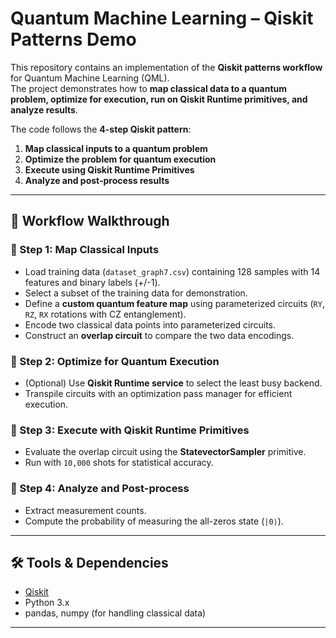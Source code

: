 # Quantum Machine Learning – Qiskit Patterns Demo

This repository contains an implementation of the **Qiskit patterns workflow** for Quantum Machine Learning (QML).  
The project demonstrates how to **map classical data to a quantum problem, optimize for execution, run on Qiskit Runtime primitives, and analyze results**.

The code follows the **4-step Qiskit pattern**:

1. **Map classical inputs to a quantum problem**  
2. **Optimize the problem for quantum execution**  
3. **Execute using Qiskit Runtime Primitives**  
4. **Analyze and post-process results**

---

## 📖 Workflow Walkthrough

### 🔹 Step 1: Map Classical Inputs
- Load training data (`dataset_graph7.csv`) containing 128 samples with 14 features and binary labels (+/-1).  
- Select a subset of the training data for demonstration.  
- Define a **custom quantum feature map** using parameterized circuits (`RY`, `RZ`, `RX` rotations with CZ entanglement).  
- Encode two classical data points into parameterized circuits.  
- Construct an **overlap circuit** to compare the two data encodings.

### 🔹 Step 2: Optimize for Quantum Execution
- (Optional) Use **Qiskit Runtime service** to select the least busy backend.  
- Transpile circuits with an optimization pass manager for efficient execution.  

### 🔹 Step 3: Execute with Qiskit Runtime Primitives
- Evaluate the overlap circuit using the **StatevectorSampler** primitive.  
- Run with `10,000` shots for statistical accuracy.  

### 🔹 Step 4: Analyze and Post-process
- Extract measurement counts.  
- Compute the probability of measuring the all-zeros state (`|0⟩`).  

---

## 🛠️ Tools & Dependencies

- [Qiskit](https://qiskit.org/)  
- Python 3.x  
- pandas, numpy (for handling classical data)  

---


